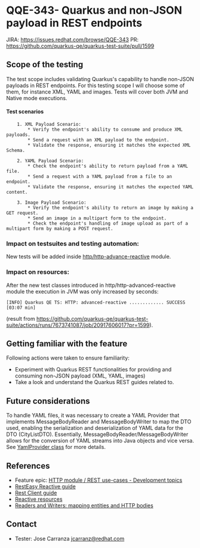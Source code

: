 # QQE-343- Quarkus and non-JSON payload in REST endpoints

JIRA: https://issues.redhat.com/browse/QQE-343
PR: https://github.com/quarkus-qe/quarkus-test-suite/pull/1599

## Scope of the testing
The test scope includes validating Quarkus's capability to handle non-JSON payloads in REST endpoints.
For this testing scope I will choose some of them, for instance XML, YAML and images. 
Tests will cover both JVM and Native mode executions.
#### Test scenarios

        1. XML Payload Scenario:
            * Verify the endpoint's ability to consume and produce XML payloads.
            * Send a request with an XML payload to the endpoint.
            * Validate the response, ensuring it matches the expected XML Schema.
    
        2. YAML Payload Scenario:
            * Check the endpoint's ability to return payload from a YAML file.
            * Send a request with a YAML payload from a file to an endpoint.
            * Validate the response, ensuring it matches the expected YAML content.
    
        3. Image Payload Scenario:
            * Verify the endpoint's ability to return an image by making a GET request.
            * Send an image in a multipart form to the endpoint.
            * Check the endpoint's handling of image upload as part of a multipart form by making a POST request.
### Impact on testsuites and testing automation:
New tests will be added inside [http/http-advance-reactive](https://github.com/quarkus-qe/quarkus-test-suite/tree/main/http/http-advanced-reactive) module.

### Impact on resources:
After the new test classes introduced in http/http-advanced-reactive module the execution in JVM was only increased by seconds:

`````[INFO] Quarkus QE TS: HTTP: advanced-reactive ............. SUCCESS [03:07 min]`````

(result from https://github.com/quarkus-qe/quarkus-test-suite/actions/runs/7673741087/job/20917606017?pr=1599).

## Getting familiar with the feature

Following actions were taken to ensure familiarity:
- Experiment with Quarkus REST functionalities for providing and consuming non-JSON payload (XML, YAML, images)
- Take a look and understand the Quarkus REST guides related to.


##  Future considerations
To handle YAML files, it was necessary to create a YAML Provider that implements MessageBodyReader and MessageBodyWriter to map the DTO used,
enabling the serialization and deserialization of YAML data for the DTO (CityListDTO).
Essentially, MessageBodyReader/MessageBodyWriter allows for the conversion of YAML streams into Java objects and vice versa.
See [YamlProvider class](https://github.com/quarkus-qe/quarkus-test-suite/blob/main/http/http-advanced-reactive/src/main/java/io/quarkus/ts/http/advanced/reactive/YamlProvider.java) for more details.


## References
- Feature epic: [HTTP module / REST use-cases - Development topics](https://issues.redhat.com/browse/QQE-376)
- [RestEasy Reactive guide](https://quarkus.io/guides/resteasy-reactive)
- [Rest Client guide](https://quarkus.io/guides/rest-client-reactive)
- [Reactive resources](https://quarkus.io/guides/getting-started-reactive#reactive-resource)
- [Readers and Writers: mapping entities and HTTP bodies](https://quarkus.io/guides/resteasy-reactive#readers-and-writers-mapping-entities-and-http-bodies)

## Contact
- Tester: Jose Carranza  <jcarranz@redhat.com>
